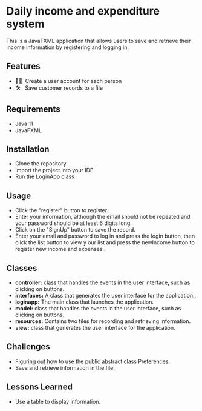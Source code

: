 # Daily income and expenditure system
This is a JavaFXML application that allows users to save and retrieve their income information by registering and logging in.

## Features
* 🙋‍♂️ &nbsp;Create a user account for each person
* 🛠 &nbsp; Save customer records to a file


## Requirements
- Java 11
- JavaFXML 

## Installation
- Clone the repository
- Import the project into your IDE
- Run the LoginApp class

## Usage
- Click the "register" button to register.
- Enter your information, although the email should not be repeated and your password should be 
  at least 6  digits long.
- Click on the "SignUp" button to save the record.
- Enter your email and password to log in and press the login button, then click the list button 
  to view y our list and press the newIncome button to register new income and expenses..

## Classes
- **controller:** class that handles the events in the user interface, such as clicking on buttons.
- **interfaces:** A class that generates the user interface for the application..
- **loginapp:** The main class that launches the application.
- **model:**  class that handles the events in the user interface, such as clicking on buttons.
- **resources:**  Contains two files for recording and retrieving information.
- **view:** class that generates the user interface for the application.

## Challenges
- Figuring out how to use the public abstract class Preferences.
- Save and retrieve information in the file.

## Lessons Learned
- Use a table to display information.
